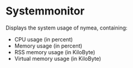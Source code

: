 # Systemmonitor

Displays the system usage of nymea, containing:

* CPU usage (in percent)
* Memory usage (in percent)
* RSS memory usage (in KiloByte)
* Virtual memory usage (in KiloByte)

